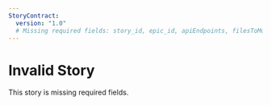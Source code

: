 ```yaml
---
StoryContract:
  version: "1.0"
  # Missing required fields: story_id, epic_id, apiEndpoints, filesToModify, acceptanceCriteriaLinks
---
```


# Invalid Story

This story is missing required fields.